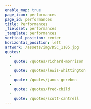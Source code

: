 ```yaml
---
enable_map: true
page_icon: performances
page_id: performances
title: Performances
_fieldset: performances
_template: performances
vertical_position: center
horizontal_position: left
artwork: /assets/img/DSC_1185.jpg
quotes:
  - 
    quote: /quotes/richard-morrison
  - 
    quote: /quotes/lewis-whittington
  - 
    quote: /quotes/janos-gereben
  - 
    quote: /quotes/fred-child
  - 
    quote: /quotes/scott-cantrell
---
```



























